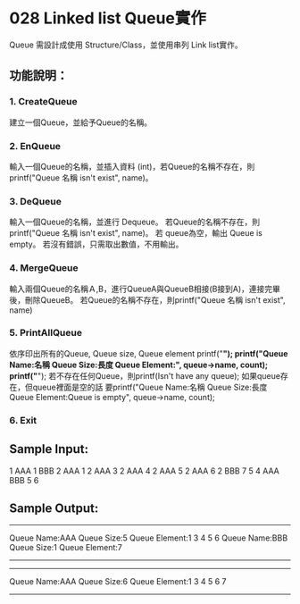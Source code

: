 ﻿# 028 Linked list Queue實作 
Queue 需設計成使用 Structure/Class，並使用串列 Link list實作。

## 功能說明：
### 1. CreateQueue 
建立一個Queue，並給予Queue的名稱。 

### 2. EnQueue 
輸入一個Queue的名稱，並插入資料 (int)，若Queue的名稱不存在，則 printf("Queue 名稱 isn't exist", name)。 

### 3. DeQueue 
輸入一個Queue的名稱，並進行 Dequeue。 
若Queue的名稱不存在，則 printf("Queue 名稱 isn't exist", name)。 
若 queue為空，輸出 Queue is empty。 
若沒有錯誤，只需取出數值，不用輸出。 

### 4. MergeQueue 
輸入兩個Queue的名稱Ａ,B，進行QueueA與QueueB相接(B接到A)，連接完畢後，刪除QueueB。 
若Queue的名稱不存在，則printf("Queue 名稱 isn't exist", name) 

### 5. PrintAllQueue 
依序印出所有的Queue, Queue size, Queue element 
printf("****************************************"); 
printf("Queue Name:名稱 Queue Size:長度 Queue Element:", queue->name, count); 
printf("****************************************"); 
若不存在任何Queue，則printf(Isn't have any queue); 
如果queue存在，但queue裡面是空的話 要printf("Queue Name:名稱 Queue Size:長度 Queue Element:Queue is empty", queue->name, count); 

### 6. Exit 


## Sample Input: 
1 
AAA 
1 
BBB 
2 
AAA 
1 
2 
AAA 
3 
2 
AAA 
4 
2 
AAA 
5 
2 
AAA 
6 
2 
BBB 
7 
5 
4 
AAA 
BBB 
5 
6 


## Sample Output: 
 **************************************** 
Queue Name:AAA Queue Size:5 Queue Element:1 3 4 5 6 
Queue Name:BBB Queue Size:1 Queue Element:7 
 **************************************** 
 **************************************** 
Queue Name:AAA Queue Size:6 Queue Element:1 3 4 5 6 7 
 **************************************** 